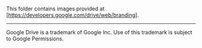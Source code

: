 This folder contains images provided at [https://developers.google.com/drive/web/branding].

---
Google Drive is a trademark of Google Inc. Use of this trademark is subject to Google Permissions.
